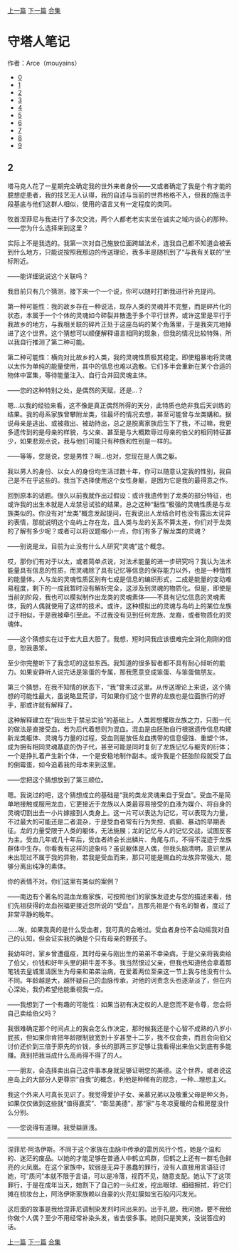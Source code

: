 [上一篇](./守塔人笔记01.md)  [下一篇](./守塔人笔记03.md)  [合集](../同人目录.md)

# 守塔人笔记

作者：Arce（mouyains）

* [0](./守塔人笔记00.md)
* [1](./守塔人笔记01.md)
* [2](./守塔人笔记02.md)
* [3](./守塔人笔记03.md)
* [4](./守塔人笔记04.md)
* [5](./守塔人笔记05.md)
* [6](./守塔人笔记06.md)
* [7](./守塔人笔记07.md)
* [8](./守塔人笔记08.md)
* [9](./守塔人笔记09.md)

## 2
塔马克人花了一星期完全确定我的世外来者身份——又或者确定了我是个有才能的臆想症患者，我的技艺无人认得，我的自述与当前的世界格格不入，但我的施法手段基底与他们这群人相似，使用的语言又有一定程度的类同。

牧首涅菲尼与我进行了多次交流，两个人都老老实实坐在诚实之域内谈心的那种。
——您为什么选择来到这里？

实际上不是我选的。我第一次对自己施放位面跨越法术，连我自己都不知道会被丢到什么地方，只能说按照我那边的传送理论，我多半是随机到了“与我有关联的”坐标附近。

——能详细说说这个关联吗？

我目前只有几个猜测，接下来一个一个说，你可以随时打断我进行补充提问。

第一种可能性：我的故乡存在一种说法，现存人类的灵魂并不完整，而是碎片化的状态，本属于一个个体的灵魂如今碎裂并散逸于多个平行世界，或许这里是平行于我故乡的地方，与我相关联的碎片正处于这座岛屿的某个角落里，于是我突兀地掉进了这个世界。这个猜想可以顺便解释语言相同的现象，但我的情况比较特殊，所以我自行推测了第二种可能。

第二种可能性：横向对比故乡的人类，我的灵魂性质极其稳定。即使粗暴地将灵魂以太作为单纯的能量使用，其中的信息也难以逸散。它们多半会重新在某个合适的物体中富集，等待能量注入、自行合并回灵魂主体。

——您的这种特别之处，是偶然的天赋，还是…？

嗯…以我的经验来看，这不像是真正偶然所得的天分，此特质也绝非我后天训练的结果。我的母系家族曾攀附龙类，往最坏的情况去想，甚至可能曾与龙类媾和。据说母亲是逃出、或被救出、被劫持出，总之是脱离家族后生下了我，不过嘛，我更多遗传到的是母亲的样貌，与父亲、甚至是与大概欺辱过母亲的伯父的相同特征甚少，如果悲观点说，我与他们可能只有种族和性别是一样的。

——等等，您是说，您是男性？啊…也对，您现在是人偶之躯。

我以男人的身份、以女人的身份均生活过数十年，你可以随意认定我的性别，我自己是不在乎这些的。我当下选择使用这个女性身躯，是因为它是我的最得意之作。

回到原本的话题。很久以前我就作出过假设：或许我遗传到了龙类的部分特征，也或许我的出生本就是人龙禁忌试验的结果，总之这种“黏性”极强的灵魂性质是与龙族类似的。你没有对“龙类”概念发起提问，在我说出人龙结合时也没有露出太诧异的表情，那就说明这个岛屿上存在龙，且人类与龙的关系不算太差，你们对于龙类的了解有多少呢？或者可以将议题缩小一点，你们有多了解龙类的灵魂？

——别说是龙，目前为止没有什么人研究“灵魂”这个概念。

哎，那你们有对于以太，或者简单点说，对法术能量的进一步研究吗？我认为法术能量具有信息的性质，而灵魂除了具有记忆等信息的保存能力以外，也是一种惰性的能量体。人与龙的灵魂性质区别有七成是信息的编织形式，二成是能量的变动难易程度，剩下的一成我暂时没有解析完全，这涉及到灵魂的物质化。但是，即使是当前的阶段，我也可以模拟制作出龙类的灵魂素体——不具有记忆信息的灵魂素体，我的人偶就使用了这样的技术。或许，这种模拟出的灵魂与岛屿上的某位龙族过于相似，于是我被牵引至此。不过我没有见到任何龙族、龙裔，或者物质化的灵魂体。

——这个猜想实在过于宏大且大胆了。我想，短时间我应该很难完全消化刚刚的信息，恕我愚笨。

至少你完整听下了我念叨的这些东西。我知道的很多智者都不具有耐心倾听的能力。如果安静听人说完话是笨蛋的专属，那我愿意变成笨蛋、与笨蛋做朋友。

第三个猜想，在我不知情的状态下，“我”曾来过这里。从传送理论上来说，这个猜想的可能性最大，虽说略显荒谬，可如果你们这个世界的龙族也是位面旅行的好手，那或许就有解释了。

这种解释建立在“我出生于禁忌实验”的基础上。人类若想攫取龙族之力，只图一代的做法是直接受血，若为后代着想则为混血。混血是由胚胎自行根据遗传信息构建新龙类躯体、灵魂与力量的过程，受血则是放任龙血携带的信息侵蚀、重塑个体，成为拥有相同灵魂基底的伪子代，甚至可能是同时复刻了龙族记忆与躯壳的衍体；一个是挣扎着产生新个体，一个是安稳地制作副本。或许我是个胚胎阶段就受了血的倒霉蛋，如今追着我的母本来到这里。

——您把这个猜想放到了第三顺位。

嗯。我说过的吧，这个猜想成立的基础是“我的类龙灵魂来自于受血”。受血不是简单地接触或服用龙血，它更接近于龙族以人类最容易接受的血液为媒介、将自身的灵魂切割出去一小片嫁接到人类身上。这一片可以表达为记忆，可以表现为力量，不过最大的可能还是二者混杂，于是受血者常有行为失控、疯癫、暴动的早期表征。龙的力量受限于人类的躯体，无法施展；龙的记忆与人的记忆交战，试图反客为主。受血几年或几十年后，受血者终会长出鳞片、角尾与爪，不得不混迹于龙族群体中生存。你看我有这样的迹象吗？虽说躯体是人偶，但我头脑清明，意识里从未出现过不属于我的异物，若我是受血而来，那只可能是赐血的龙族异常强大，能够分离出纯净的素体。

你的表情不对。你们这里有类似的案例？

——南边有个著名的混血龙裔家族，可按照他们的家族发迹史与您的描述来看，他们先祖获得的龙血祝福更接近您所说的“受血”，且那先祖是个有名的智者，度过了非常平静的晚年。

……唉，如果我真的是什么受血者，我可真的会难过。受血者身份不会动摇我对自己的认知，但会证实我的确是个只有母亲的野孩子。

我幼年时，家乡曾遭瘟疫，其时母亲与刚出生的弟弟不幸染病，于是父亲将我卖给了伯父，价钱和好年头里的耕牛差不多。我当然恨过父亲，但我也知道他会拿着那笔钱去皇城里请医生为母亲和弟弟治病，在爱着两位至亲这一节上我与他没有什么不同。年龄越是大，越怀疑自己的血脉传承，对他的诃责念头也逐渐淡了，但在内心深处，我仍希望他能重视我一点。

——我想到了一个有趣的可能性：如果当初有决定权的人是您而不是令尊，您会将自己卖给伯父吗？

我很难确定那个时间点上的我会怎么作决定，那时候我还是个心智不成熟的八岁小屁孩，但如果你肯把年龄限制放宽到十岁甚至十二岁，我不仅会卖，而且会向伯父讨价还价到三倍于原先的价钱，多长的那两三岁足够让我看得出来伯父到底有多能赚。真别把我当成什么高尚得不得了的人。

——朋友，会选择卖出自己这件事本身就足够证明您的美德。这个世界，或者说这座岛上的大部分人更尊崇“自我”的概念，利他是种稀有的观念，一种…理想主义。

我这个外来人可真长见识了。我觉得爱护子女、亲慕兄弟以及敬重父母是种义务，如果仅仅做到这些就“值得嘉奖”、“彰显美德”，那“家”与冬凉夏暖的合租房屋没什么分别。

——您说得有道理。我受益匪浅。

--------------

涅菲尼·阿洛伊斯。不同于这个家族在血脉中传承的雷厉风行个性，她是个温和的、迷茫的废品。以她的才能足够在普通人中鹤立鸡群，但鹤之上还有一群毛色鲜亮的火凤凰。在这个家族中，软弱是无异于愚蠢的罪行，没有人直接用言语征讨她，可“质问”本就不限于言语，可以是冷落，视而不见，随意支配。她认下了这项罪行，于是在成年当天，她割下了自己的一头红发，挖出眼球、细细擦拭，将它们摊在梳妆台上，阿洛伊斯家族赖以自豪的火亮虹膜如宝石般闪闪发光。

这后面的故事是我给涅菲尼调制染发剂时问出来的。出于礼貌，我问她，要不我给你做个人偶？至少不用经常补染头发，省去很多事。她则只是笑笑，没说答应的话。


[上一篇](./守塔人笔记01.md)  [下一篇](./守塔人笔记03.md)  [合集](../同人目录.md)
